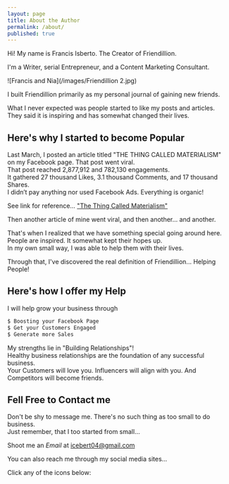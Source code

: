 ```yaml
---
layout: page
title: About the Author
permalink: /about/
published: true
---
```


Hi! My name is Francis Isberto. The Creator of Friendillion.

I'm a Writer, serial Entrepreneur, and a Content Marketing Consultant. 


![Francis and Nia](/images/Friendillion 2.jpg)  

I built Friendillion primarily as my personal journal of gaining new friends. 

What I never expected was people started to like my posts and articles. They said it is inspiring and has somewhat changed their lives. 


## Here's why I started to become Popular 

Last March, I posted an article titled "THE THING CALLED MATERIALISM" on my Facebook page. That post went viral.   
That post reached 2,877,912 and 782,130 engagements.   
It gathered 27 thousand Likes, 3.1 thousand Comments, and 17 thousand Shares.   
I didn’t pay anything nor used Facebook Ads. Everything is organic!

See link for reference...
["The Thing Called Materialism"](https://www.facebook.com/friendillion/posts/624066881378707?__tn__=K-R)

Then another article of mine went viral, and then another... and another.

That's when I realized that we have something special going around here.   
People are inspired. It somewhat kept their hopes up.   
In my own small way, I was able to help them with their lives.

Through that, I've discovered the real definition of Friendillion... Helping People!


## Here's how I offer my Help

I will help grow your business through

```sh
$ Boosting your Facebook Page
$ Get your Customers Engaged
$ Generate more Sales
```

     
My strengths lie in "Building Relationships"!   
Healthy business relationships are the foundation of any successful business.   
Your Customers will love you. Influencers will align with you. And Competitors will become friends.



## Fell Free to Contact me

Don't be shy to message me. There's no such thing as too small to do business.   
Just remember, that I too started from small...


Shoot me an _Email_ at [icebert04@gmail.com](mailto:icebert04@gmail.com)

You can also reach me through my social media sites...  

Click any of the icons below:

